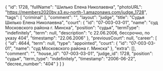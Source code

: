 {
    "id": 1728,
    "fullName": "Шилько Елена Николаевна",
    "photoURL": "https://members2020by.s3.eu-north-1.amazonaws.com/judge_1728",
    "tags": [
        "criminal"
    ],
    "comment": "",
    "layout": "judge",
    "title": "Судья Шилько Елена Николаевна",
    "court": {
        "id": "07-003-03-01",
        "name": "суд Московского района г. Минска",
        "position": "судья",
        "termType": "indefinitely",
        "term": null,
        "description": "c 22.06.2006, бессрочно, по указу 404",
        "timestamp": "22.06.2006"
    },
    "previousCourt": null,
    "career": [
        {
            "id": 4644,
            "term": null,
            "type": "appointed",
            "court": {
                "id": "07-003-03-01",
                "name": "суд Московского района г. Минска"
            },
            "extra": [],
            "comment": "",
            "house_id": "07-003-03-01",
            "judge_id": 1728,
            "position": "судья",
            "term_type": "indefinitely",
            "timestamp": "2006-06-22",
            "decree_number": "404"
        }
    ]
}